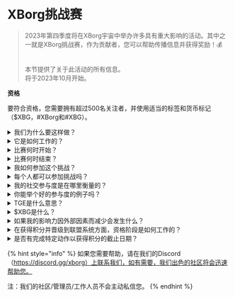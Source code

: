 # XBorg挑战赛

> 2023年第四季度将在XBorg宇宙中举办许多具有重大影响的活动。其中之一就是XBorg挑战赛，作为贡献者，您可以帮助传播信息并获得奖励！💰
>
> \
> 本节提供了关于此活动的所有信息。\
> 将于2023年10月开始。

**资格**

要符合资格，您需要拥有超过500名关注者，并使用适当的标签和货币标记（$XBG，#XBorg和#XBG）。

<details>

<summary>我们为什么要这样做？</summary>

我们的目标是提高XBorg的知名度，同时展示我们出色的社区、产品和代币。组织一场比赛是我们选择的方法，以促进愉快而协作的体验。

</details>

<details>

<summary>它是如何工作的？</summary>

积极参与并遵守[规则](rules.md)，并遵循最佳实践（链接到最佳实践）。您将根据您的参与度的影响累积积分，而且您越熟练地做到这一点，您和您的联盟可以获得的奖励就越大。

</details>

<details>

<summary>比赛何时开始？</summary>

2023年10月1日。

</details>

<details>

<summary>比赛何时结束？</summary>

比赛将在代币生成事件（TGE）后的两周内结束，具体日期将在稍后通知。

</details>

<details>

<summary>我如何参加这个挑战？</summary>

在满足拥有500名以上Twitter关注者的要求后，将根据您在LunarCrush上的每日XBorg影响者参与排名分配积分。请记得在您的推文中包含#XBorg，$XBG或#XBG以确保准确识别。

</details>

<details>

<summary>每个人都可以参加挑战吗？</summary>

挑战对每个人开放，但只有拥有至少500名Twitter关注者的人的积分才会被计算。

</details>

<details>

<summary>我的社交参与度是在哪里衡量的？</summary>

LunarCrush直接从Twitter获取数据，使我们能够提取和分析这些信息。因此，我们只关注在Twitter上的参与度。请注意，其他社交平台上的参与度不予考虑。欲了解更多信息，请访问[https://lunarcrush.com/faq。](https://lunarcrush.com/faq.)

</details>

<details>

<summary>你能举个好的参与度的例子吗？</summary>

有效的参与度包括使用标签、货币标记和表情符号创建引人注目的内容。如需进一步指导，请参阅我们全面的最佳实践指南：{链接}

</details>

<details>

<summary>TGE是什么意思？</summary>

TGE代表“Token Generation Event”，是区块链和加密货币领域常用的术语。

**TGE期间会发生什么？**

TGE涉及创建和分发新的加密货币或代币给早期参与者，通常用于为新项目筹集资金。这个过程涉及发行公司或组织向最初的支持者或投资者分配一定数量的代币。

**TGE与ICO有何不同？**

虽然TGE和ICO（首次代币发行）都是使用代币进行筹款的方法，但这两个术语有时可以互换使用。然而，行业内部人士通常更喜欢使用“TGE”，因为它强调了代币的生成和分发，而不是“发行”或销售方面。

</details>

<details>

<summary>$XBG是什么？</summary>

[$XBG](../../06-or-token/xbg.md)是与XBorg项目相关联的数字代币。

</details>

<details>

<summary>如果我的影响力因外部因素而减少会发生什么？</summary>

如果您不维持或增加参与度，您的影响者排名将下降，导致每日积分减少。但是，您已经获得的积分不会丢失。

</details>

<details>

<summary>在获得积分并晋级到联盟系统方面，资格阶段是如何工作的？</summary>

在资格阶段，参与者每天获得积分并在排行榜上上升。我们将保留资格阶段1和资格阶段2的最终排名快照。根据参与者总数和共同目标的成功情况，将在各个联盟中提供名额。每个资格阶段表现最好的人将收到邀请，根据他们的技能水平加入最适合他们的联盟。

通过这些联盟，首个赛季将开始，带来无法忽视的奖励。这标志着游戏的真正开始。除了丰厚的奖励外，资格阶段对许多人来说应该是一个重要目标。

</details>

<details>

<summary>是否有完成特定动作以获得积分的截止日期？</summary>

是的，根据游戏的阶段，获得积分有截止日期。有两个资格阶段，然后是[联盟](scoring/leagues.md)的启动。在每个阶段中，参与者在结束之前都有机会累积最大积分并确保他们在[排行榜](scoring/leaderboard.md)上的位置。一旦联盟启动，游戏将按季度运行。

此外，积分每天获得，数据每天晚上午夜（UTC）之前从[LunarCrush](scoring/lunarcrush.md) API中提取，以计算积分。由于技术问题，某些数据可能需要最多48小时才能在[排行榜](scoring/leaderboard.md)上反映出来。

</details>

{% hint style="info" %}
如果您需要帮助，请在我们的Discord（https://discord.gg/xborg）上联系我们，如有需要，我们出色的社区将会迅速帮助您。

注：我们的社区/管理员/工作人员不会主动私信您。
{% endhint %}
